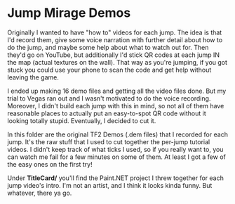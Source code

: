 Jump Mirage Demos
=================

Originally I wanted to have "how to" videos for each jump. The idea is that I'd record them,
give some voice narration with further detail about how to do the jump, and maybe some help
about what to watch out for. Then they'd go on YouTube, but additionally I'd stick QR codes
at each jump IN the map (actual textures on the wall). That way as you're jumping, if you got
stuck you could use your phone to scan the code and get help without leaving the game.

I ended up making 16 demo files and getting all the video files done. But my trial to Vegas
ran out and I wasn't motivated to do the voice recording. Moreover, I didn't build each jump
with this in mind, so not all of them have reasonable places to actually put an easy-to-spot
QR code without it looking totally stupid. Eventually, I decided to cut it.

In this folder are the original TF2 Demos (.dem files) that I recorded for each jump. It's the
raw stuff that I used to cut together the per-jump tutorial videos. I didn't keep track of what
ticks I used, so if you really want to, you can watch me fail for a few minutes on some of
them. At least I got a few of the easy ones on the first try!

Under **TitleCard/** you'll find the Paint.NET project I threw together for each jump video's
intro. I'm not an artist, and I think it looks kinda funny. But whatever, there ya go.